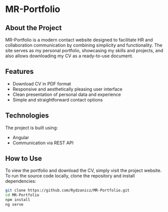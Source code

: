 # MR-Portfolio

## About the Project

MR-Portfolio is a modern contact website designed to facilitate HR and collaboration communication by combining simplicity and functionality. The site serves as my personal portfolio, showcasing my skills and projects, and also allows downloading my CV as a ready-to-use document.

## Features

- Download CV in PDF format  
- Responsive and aesthetically pleasing user interface  
- Clean presentation of personal data and experience  
- Simple and straightforward contact options  

## Technologies

The project is built using:  
- Angular  
- Communication via REST API  

## How to Use

To view the portfolio and download the CV, simply visit the project website. To run the source code locally, clone the repository and install dependencies:

```bash
git clone https://github.com/Rydzanicz/MR-Portfolio.git
cd MR-Portfolio
npm install
ng serve
```
